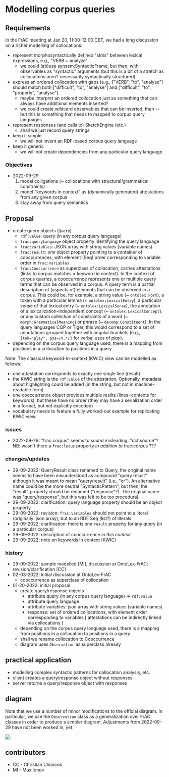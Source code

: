 # Modelling corpus queries


## Requirements

In the FrAC meeting at Jan 20, 11:00-12:00 CET, we had a long discussion on a richer modelling of collocations:

- represent morphosyntactically defined "slots" between lexical expressions, e.g., "VERB + analyze"
  - we could (ab)use synsem:SyntacticFrame, but then, with observables as "syntactic" arguments
    (but this is a bit of a stretch as collocations aren't necessarily syntactically structured)
- express an ordered collocation with gaps (e.g., ["VERB", "to", "analyse"] should match both ["difficult", "to", "analyse"] and ["difficult", "to", "properly", "analyse"]
  - maybe interpret an ordered collocation just as something that can always have additional elements inserted?
  - we could create wildcard observables that can be inserted, then -- but this is something that needs to mapped to corpus query languages
- represent responses (and calls to) SketchEngine (etc.)
  - shall we just record query strings
- keep it simple
  - we will not invent an RDF-based corpus query language
- keep it generic
  - we will not create dependencies from any particular query language

### Objectives

- 2022-09-29
  1. model colligations (~ collocations with structural/grammatical constraints)
  2. model "keywords in context" as (dynamically generated) attestations from any given corpus
  3. stay away from query semantics

## Proposal

- create query objects (`Query`)
  - `rdf:value`: query (in any corpus query language)
  - `frac:queryLanguage` object property identifying the query language
  - `frac:variables`: JSON array with string values (variable names)
  - `frac:result`: *one* object property pointing to a container of cooccurrences, with element (Seq) order corresponding to variable order in `frac:variables`
  - `frac:Cooccurrence` as superclass of collocation, carries attestations (links to corpus matches = keyword in context). In the context of corpus queries, a cooccurrence represents one or multiple query terms that can be observed in a corpus. A query term is a partial description of (aspects of) elements that can be observed in a corpus. This could be, for example,  a string value (~ `ontolex:Form`), a token with a particular lemma (~ `ontolex:LexicalEntry`), a particular sense of that lexical entry (~ `ontolex:LexicalSense`), the annotation of a lexicalization-independent concept (~ `ontolex:LexicalConcept`), or any custom collection of constraints of a word (~ `morph:GrammaticalMeaning`) or phrase (~ `decomp:Constituent`). In the query languages CQP or  Tiger, this would correspond to a set of annotations grouped together with angular brackets (e.g., `[tok="play", pos=/V.*/]` for verbal uses of _play_).
- depending on the corpus query language used, there is a mapping from positions in a collocation to positions in a query

Note: The classical keyword-in-context (KWIC) view can be modelled as follows:
- one attestation corresponds to exactly one single line (result)
- the KWIC string is the `rdf:value` of the attestation. Optionally, metadata about highlighting could be added (in the string, but not in machine-readable form)
- one cooccurrence object provides multiple resilts (lines=contexts for keywords), but these have no order (they may have a serialization order in a format, but not explicitly encoded)
- vocabulary needs to feature a fully worked-out example for replicating KWIC view.

### issues

- 2022-09-29: "frac:corpus" seems to sound misleading. "dct:source"? NB: wasn't there a `frac:locus` property *in addition to* frac:corpus ???

### changes/updates

- 29-09-2022: QueryResult class renamed to Query, the original name seems to have been misunderstood as compound "query result" although it was meant to mean "query/result" (i.e., "or"). An alternative name could be the more neutral "SyntacticPattern", but then, the "result" property should be renamed ("response"?). The original name was "query/response", but this was felt to be too procedural.
- 29-09-2022: clarification: query language property should be an object property
- 29-09-2022: revision: `frac:variables` should not point to a literal (originally: json array), but to an RDF Seq (list?) of literals
- 29-09-2022: clarification: there is one `result` property for any query (in a particular corpus)
- 29-09-2022: description of cooccurrence *in this context*
- 29-09-2022: note on keywords in context (KWIC)

### history

- 29-09-2022: sample modelled [MI], discussion at OntoLex-FrAC; revision/clarification [CC]
- 02-03-2022: initial discussion at OntoLex-FrAC
  - cooccurrence as superclass of collocation
- 01-20-2022: initial proposal 
  - create query/response objects
    - attribute query (in any corpus query language) => `rdf:value`
    - attribute query language
    - attribute variables: json array with string values (variable names)
    - response: set of ordered collocations, with element order corresponding to variables
      [ attestations can be indirectly linked via collocations ]
  - depending on the corpus query language used, there is a mapping from positions in a collocation to positions in a query
  - shall we rename collocation to Cooccurrence
  - diagram uses `Observation` as superclass already

## practical application
- modelling complex syntactic patterns for collocation analysis, etc.
- client creates a query/response object without responses
- server returns a query/response object with responses

## diagram

Note that we use a number of minor modifications to the official diagram. In particular, we use the `Observation` class as a generalization over FrAC classes in order to produce a simpler diagram. Adjustments from 2022-09-29 have not been worked in, yet.

![](http://www.plantuml.com/plantuml/proxy?src=https://raw.githubusercontent.com/ontolex/frequency-attestation-corpus-information/master/img/diagram-with-query.puml?cache=no)

## contributors

- CC - Christian Chiarcos
- MI - Max Ionov
